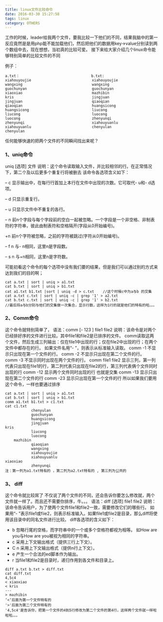 ```yaml
---
title: linux文件比较命令
date: 2016-03-30 15:27:58
tags: linux
category: OTHERS
---
```

工作的时候，leader给我两个文件，要我比较一下他们的不同，结果我脑中的第一反应竟然是是用php能不能加载他们，然后把他们的数据用key->value分别读到两个数组中去，现在想想，当初真的比较可爱。
接下来给大家介绍几个linux命令能够特别简单的比较文件的不同
<!--more-->
例子：
```
a.txt：                                 b.txt:
xiahouyoujie                            xiahouyoujie
wangxing                                wangxing
guochunyan                              guochunyan
xiaoxiao                                mazhibin
kris                                    jingjuan
jingjuan                                qiaoqian
qiaoqian                                huangsicong
huangsicong                             liucong
liucong                                 luocong
luocong                                 zhenyunqi
zhenyunqi                               xiahouyuanlu
xiahouyuanlu                            chenyulan
chenyulan
```
任何能够快速的把两个文件的不同瞬间找出来呢？
### 1、uniq命令
uniq [选项] 文件
说明：这个命令读取输入文件，并比较相邻的行。在正常情况下，第二个及以后更多个重复行将被删去
该命令各选项含义如下：
 
– c 显示输出中，在每行行首加上本行在文件中出现的次数。它可取代- u和- d选项。
 
– d 只显示重复行。
 
– u 只显示文件中不重复的各行。
 
– n 前n个字段与每个字段前的空白一起被忽略。一个字段是一个非空格、非制表符的字符串，彼此由制表符和空格隔开(字段从0开始编号)。
 
+n 前n个字符被忽略，之前的字符被跳过(字符从0开始编号)。
 
– f n 与- n相同，这里n是字段数。
 
– s n 与+n相同，这里n是字符数。
 
可能初看这个命令的每个选项中没有我们要的结果，但是我们可以通过别的方式来达到我们的目的啊；
```
cat a.txt | sort | uniq > a1.txt
cat b.txt | sort | uniq > b1.txt
cat a1.txt b1.txt |sort | uniq -d > c.txt    //这个时候c中为a与b 的交集
cat a.txt c.txt | sort | uniq -c | grep '1' > a2.txt
cat b.txt c.txt | sort | uniq -c | grep '1' > b2.txt
//最后将a与b分别与他们的交集做一次集合，显示行数，这样为1行的就是他们的特有的啦。。。
```
 
### 2、Comm命令
 
这个命令就特别简单了，
语法：comm [- 123 ] file1 file2
说明：该命令是对两个已经排好序的文件进行比较。其中file1和file2是已排序的文件。
comm读取这两个文件，然后生成三列输出：仅在file1中出现的行；仅在file2中出现的行；在两个文件中都存在的行。
如果文件名用“- ”，则表示从标准输入读取。
comm -1 不显示只出现在第一个文件的行。
comm -2 不显示只出现在第二个文件的行。
comm -3 不显示同时出现在两个文件的行。
comm file1 file2 显示三列，第一列代表只出现在file1的行，第二列代表只出现在file2的行，第三列代表俩个文件同时出现的行
comm -12 显示两个文件同时出现的行 也就是交集
comm -13 显示只出现在第二个文件的行
comm -23 显示只出现在第一个文件的行
所以如果我们要用这个命令，一样也要通过排序
```
cat a.txt | sort | uniq > a1.txt
cat b.txt | sort | uniq > b1.txt
comm a1.txt b1.txt > c1.txt
cat c1.txt   
            chenyulan
            guochunyan
            huangsicong
            jingjuan
kris
            liucong
            luocong
    mazhibin
            qiaoqian
            wangxing
            xiahouyoujie
            xiahouyuanlu
xiaoxiao
            zhenyunqi
注：第一列为a1.txt特有的 ，第二列为a2.txt特有的 , 第三列为公共的
```
 
### 3、 diff
 
这个命令就比较屌了
不仅说了两个文件的不同，还会告诉你要怎么修改就，两个文件就一样了。而且还不需要你排序，牛。。。
语法：diff [选项] file1 file2
说明：该命令告诉用户，为了使两个文件file1和file2一致，需要修改它们的哪些行。
如果用“- ”表示file1或fiie2，则表示标准输入。如果file1或file2是目录，那么diff将使用该目录中的同名文件进行比较。
diff各选项的含义如下：
- b 忽略行尾的空格，而字符串中的一个或多个空格符都视为相等。
如How are you与How are you被视为相同的字符串。
- c 采用上下文输出格式（提供三行上下文）。
- C n 采用上下文输出格式（提供n行上下文）。
- e 产生一个合法的ed脚本作为输出。
- r 当file1和file2是目录时，递归作用到各文件和目录上。
```
diff a.txt b.txt > diff.txt
cat diff.txt
4,5c4
< xiaoxiao
< kris
---
> mazhibin
‘<‘后面为第一个文件特有的
'>'后面为第二个文件特有的
'4,5c4'是告诉你，把第一个文件的4到5行修改为第二个文件的第4行，这样两个文件就一样啦啦啦。。。
```